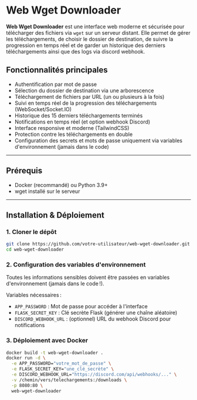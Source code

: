 # Web Wget Downloader

**Web Wget Downloader** est une interface web moderne et sécurisée pour télécharger des fichiers via `wget` sur un serveur distant. Elle permet de gérer les téléchargements, de choisir le dossier de destination, de suivre la progression en temps réel et de garder un historique des derniers téléchargements ainsi que des logs via discord webhook.

## Fonctionnalités principales

- Authentification par mot de passe
- Sélection du dossier de destination via une arborescence
- Téléchargement de fichiers par URL (un ou plusieurs à la fois)
- Suivi en temps réel de la progression des téléchargements (WebSocket/Socket.IO)
- Historique des 15 derniers téléchargements terminés
- Notifications en temps réel (et option webhook Discord)
- Interface responsive et moderne (TailwindCSS)
- Protection contre les téléchargements en double
- Configuration des secrets et mots de passe uniquement via variables d'environnement (jamais dans le code)

---

## Prérequis

- Docker (recommandé) ou Python 3.9+
- wget installé sur le serveur

---

## Installation & Déploiement

### 1. Cloner le dépôt

```bash
git clone https://github.com/votre-utilisateur/web-wget-downloader.git
cd web-wget-downloader
```

### 2. Configuration des variables d'environnement

Toutes les informations sensibles doivent être passées en variables d'environnement (jamais dans le code !).

Variables nécessaires :
- `APP_PASSWORD` : Mot de passe pour accéder à l'interface
- `FLASK_SECRET_KEY` : Clé secrète Flask (générer une chaîne aléatoire)
- `DISCORD_WEBHOOK_URL` : (optionnel) URL du webhook Discord pour notifications

### 3. Déploiement avec Docker

```bash
docker build -t web-wget-downloader .
docker run -d \
  -e APP_PASSWORD="votre_mot_de_passe" \
  -e FLASK_SECRET_KEY="une_clé_secrète" \
  -e DISCORD_WEBHOOK_URL="https://discord.com/api/webhooks/..." \
  -v /chemin/vers/telechargements:/downloads \
  -p 8080:80 \
  web-wget-downloader
```
